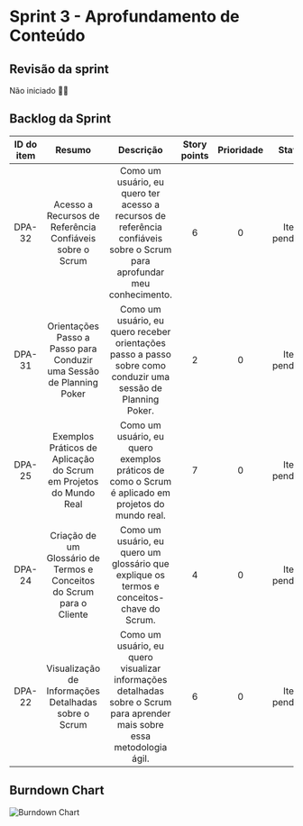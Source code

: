 # Sprint 3 - Aprofundamento de Conteúdo

## Revisão da sprint

Não iniciado ✍🏻

## Backlog da Sprint
| ID do item |                 Resumo                 |                            Descrição                             | Story points | Prioridade |     Status      |
|:----------:|:-------------------------------------:|:---------------------------------------------------------------:|:------------:|:----------:|:---------------:|
|   DPA-32   | Acesso a Recursos de Referência Confiáveis sobre o Scrum   | Como um usuário, eu quero ter acesso a recursos de referência confiáveis sobre o Scrum para aprofundar meu conhecimento.   |       6      |     0      | Item pendente  |
|   DPA-31   | Orientações Passo a Passo para Conduzir uma Sessão de Planning Poker   | Como um usuário, eu quero receber orientações passo a passo sobre como conduzir uma sessão de Planning Poker.            |       2      |     0      | Item pendente  |
|   DPA-25   | Exemplos Práticos de Aplicação do Scrum em Projetos do Mundo Real   | Como um usuário, eu quero exemplos práticos de como o Scrum é aplicado em projetos do mundo real.                      |       7      |     0      | Item pendente  |
|   DPA-24   | Criação de um Glossário de Termos e Conceitos do Scrum para o Cliente   | Como um usuário, eu quero um glossário que explique os termos e conceitos-chave do Scrum.                              |       4      |     0      | Item pendente  |
|   DPA-22   | Visualização de Informações Detalhadas sobre o Scrum   | Como um usuário, eu quero visualizar informações detalhadas sobre o Scrum para aprender mais sobre essa metodologia ágil. |       6      |     0      | Item pendente  |

## Burndown Chart

![Burndown Chart](https://placehold.co/320x240)
